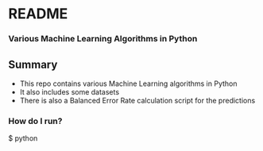 # README #

### Various Machine Learning Algorithms in Python ###

## Summary
* This repo contains various Machine Learning algorithms in Python
* It also includes some datasets
* There is also a Balanced Error Rate calculation script for the predictions
 

### How do I run? ###
$ python <algorithm file path> <data file> <training file>